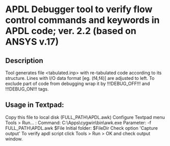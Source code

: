 # APDL Debugger tool to verify flow control commands and keywords in APDL code; ver. 2.2 (based on ANSYS v.17)

## Description
Tool generates file <tabulated.inp> with re-tabulated code according to its structure. 
Lines with I/O data format [eg. (f4,f4)] are adjusted to left.
To exclude part of code from debugging wrap it by !!!DEBUG_OFF!!! and !!!DEBUG_ON!!! tags.
 													
## Usage in Textpad:
Copy this file to local disk (FULL_PATH\APDL.awk)
Configure Textpad menu Tools > Run... :
  Command: C:\Apps\cygwin\bin\awk.exe
  Parameter: -f FULL_PATH\APDL.awk $File
  Initial folder: $FileDir
  Check option 'Capture output'
To verify apdl script click Tools > Run > OK and check output window.
